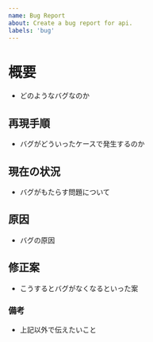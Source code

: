 ```yaml
---
name: Bug Report
about: Create a bug report for api.
labels: 'bug'
---
```


# 概要

- どのようなバグなのか

## 再現手順

- バグがどういったケースで発生するのか

## 現在の状況

- バグがもたらす問題について

## 原因

- バグの原因

## 修正案

- こうするとバグがなくなるといった案

### 備考

- 上記以外で伝えたいこと

